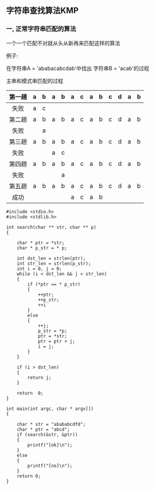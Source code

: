 ## 字符串查找算法KMP


### 一, 正常字符串匹配的算法

一个一个匹配不对就从头从新再来匹配这样的算法

例子:

在字符串A = 'ababacabcdab'中找出 字符串B = 'acab'的过程

主串和模式串匹配的过程

|第一趟|a|b|a|b|a|c|a|b|c|d|a|b|
|:--:|:--:|:--:|:--:|:--:|:--:|:--:|:--:|:--:|:--:|:--:|:--:|:--:|
|失败|a|c||||||
|第二趟|a|b|a|b|a|c|a|b|c|d|a|b|
|失败||a|||
|第三趟|a|b|a|b|a|c|a|b|c|d|a|b|
|失败|||a|c|
|第四趟|a|b|a|b|a|c|a|b|c|d|a|b|
|失败||||a|
|第五趟|a|b|a|b|a|c|a|b|c|d|a|b|
|成功|||||a|c|a|b| 


```
#include <stdio.h>
#include <stdlib.h>

int search(char ** str, char ** p)
{

	char * ptr = *str;
	char * p_str = * p;

	int dst_len = strlen(ptr);
	int str_len = strlen(p_str);
	int i = 0, j = 0;
	while (i < dst_len && j < str_len)
	{
		if (*ptr == * p_str)
		{
			++ptr;
			++p_str;
			++i
		}
		else 
		{
			++j;
			p_str = *p;
			ptr = *str;
			ptr = ptr + j;
			i = j;
		}
	}
	
	if (i > dst_len)
	{
		return j;
	}

	return  0;
}

int main(int argc, char * argv[])
{

	char * str = "abababcdfd";
	char * ptr = "abcd";
	if (search(&str, &ptr))
	{
		printf("[ok]\n");
	}
	else 
	{
		printf("[no]\n");
	}
	return 0;
}
```




